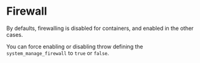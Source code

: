 Firewall
========

By defaults, firewalling is disabled for containers, and enabled in the
other cases.

You can force enabling or disabling throw defining the `system_manage_firewall`
to `true` or `false`.

